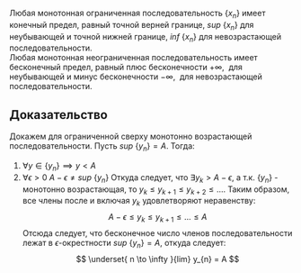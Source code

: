 Любая монотонная ограниченная последовательность $\{ x_{n} \}$ имеет конечный предел, равный точной верней границе, $sup \ \{ x_{n} \}$ для неубывающей и точной нижней границе, $inf \ \{ x_{n} \}$ для невозрастающей последовательности.  
Любая монотонная неограниченная последовательность имеет бесконечный предел, равный плюс бесконечности $+\infty$,  для неубывающей и минус бесконечности $- \infty$,  для невозрастающей последовательности.

## Доказательство
Докажем для ограниченной сверху монотонно возрастающей последовательности.
Пусть $sup \ \{ y_{n} \} = A$. Тогда:
1) $\forall y \in \{ y_{n} \} \implies y < A$
2) $\forall \epsilon > 0 \ A - \epsilon \neq sup \ \{ y_{n} \}$
Откуда следует, что $\exists y_{k} > A - \epsilon$, а т.к. $\{ y_{n} \}$ - монотонно возрастающая, то $y_{k} \leq y_{k+1} \leq y_{k+2} \leq \dots$. Таким образом, все члены после и включая $y_{k}$ удовлетворяют неравенству:
$$
A-\epsilon \leq y_{k} \leq y_{k+1} \leq \dots \leq A
$$
Отсюда следует, что бесконечное число членов последовательности лежат в $\epsilon$-окрестности $sup \ \{ y_{n} \} = A$, откуда следует:
$$
\underset{ n \to \infty }{lim} y_{n} = A
$$